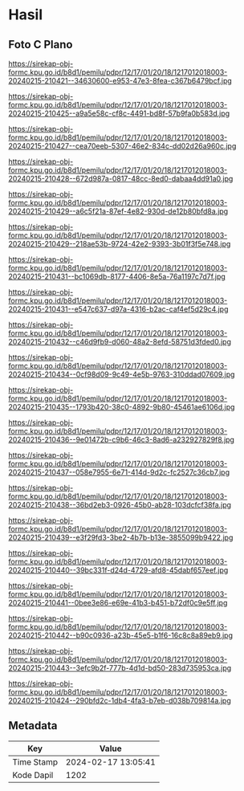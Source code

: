 # Hasil

## Foto C Plano

https://sirekap-obj-formc.kpu.go.id/b8d1/pemilu/pdpr/12/17/01/20/18/1217012018003-20240215-210421--34630600-e953-47e3-8fea-c367b6479bcf.jpg

https://sirekap-obj-formc.kpu.go.id/b8d1/pemilu/pdpr/12/17/01/20/18/1217012018003-20240215-210425--a9a5e58c-cf8c-4491-bd8f-57b9fa0b583d.jpg

https://sirekap-obj-formc.kpu.go.id/b8d1/pemilu/pdpr/12/17/01/20/18/1217012018003-20240215-210427--cea70eeb-5307-46e2-834c-dd02d26a960c.jpg

https://sirekap-obj-formc.kpu.go.id/b8d1/pemilu/pdpr/12/17/01/20/18/1217012018003-20240215-210428--672d987a-0817-48cc-8ed0-dabaa4dd91a0.jpg

https://sirekap-obj-formc.kpu.go.id/b8d1/pemilu/pdpr/12/17/01/20/18/1217012018003-20240215-210429--a6c5f21a-87ef-4e82-930d-de12b80bfd8a.jpg

https://sirekap-obj-formc.kpu.go.id/b8d1/pemilu/pdpr/12/17/01/20/18/1217012018003-20240215-210429--218ae53b-9724-42e2-9393-3b01f3f5e748.jpg

https://sirekap-obj-formc.kpu.go.id/b8d1/pemilu/pdpr/12/17/01/20/18/1217012018003-20240215-210431--bc1069db-8177-4406-8e5a-76a1197c7d7f.jpg

https://sirekap-obj-formc.kpu.go.id/b8d1/pemilu/pdpr/12/17/01/20/18/1217012018003-20240215-210431--e547c637-d97a-4316-b2ac-caf4ef5d29c4.jpg

https://sirekap-obj-formc.kpu.go.id/b8d1/pemilu/pdpr/12/17/01/20/18/1217012018003-20240215-210432--c46d9fb9-d060-48a2-8efd-58751d3fded0.jpg

https://sirekap-obj-formc.kpu.go.id/b8d1/pemilu/pdpr/12/17/01/20/18/1217012018003-20240215-210434--0cf98d09-9c49-4e5b-9763-310ddad07609.jpg

https://sirekap-obj-formc.kpu.go.id/b8d1/pemilu/pdpr/12/17/01/20/18/1217012018003-20240215-210435--1793b420-38c0-4892-9b80-45461ae6106d.jpg

https://sirekap-obj-formc.kpu.go.id/b8d1/pemilu/pdpr/12/17/01/20/18/1217012018003-20240215-210436--9e01472b-c9b6-46c3-8ad6-a232927829f8.jpg

https://sirekap-obj-formc.kpu.go.id/b8d1/pemilu/pdpr/12/17/01/20/18/1217012018003-20240215-210437--058e7955-6e71-414d-9d2c-fc2527c36cb7.jpg

https://sirekap-obj-formc.kpu.go.id/b8d1/pemilu/pdpr/12/17/01/20/18/1217012018003-20240215-210438--36bd2eb3-0926-45b0-ab28-103dcfcf38fa.jpg

https://sirekap-obj-formc.kpu.go.id/b8d1/pemilu/pdpr/12/17/01/20/18/1217012018003-20240215-210439--e3f29fd3-3be2-4b7b-b13e-3855099b9422.jpg

https://sirekap-obj-formc.kpu.go.id/b8d1/pemilu/pdpr/12/17/01/20/18/1217012018003-20240215-210440--39bc331f-d24d-4729-afd8-45dabf657eef.jpg

https://sirekap-obj-formc.kpu.go.id/b8d1/pemilu/pdpr/12/17/01/20/18/1217012018003-20240215-210441--0bee3e86-e69e-41b3-b451-b72df0c9e5ff.jpg

https://sirekap-obj-formc.kpu.go.id/b8d1/pemilu/pdpr/12/17/01/20/18/1217012018003-20240215-210442--b90c0936-a23b-45e5-b1f6-16c8c8a89eb9.jpg

https://sirekap-obj-formc.kpu.go.id/b8d1/pemilu/pdpr/12/17/01/20/18/1217012018003-20240215-210443--3efc9b2f-777b-4d1d-bd50-283d735953ca.jpg

https://sirekap-obj-formc.kpu.go.id/b8d1/pemilu/pdpr/12/17/01/20/18/1217012018003-20240215-210424--290bfd2c-1db4-4fa3-b7eb-d038b709814a.jpg


## Metadata

| Key        | Value               |
| ---------- | ------------------- |
| Time Stamp | 2024-02-17 13:05:41 |
| Kode Dapil | 1202                |



